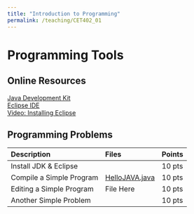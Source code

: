 ```yaml
---
title: "Introduction to Programming"
permalink: /teaching/CET402_01
---
```


# Programming Tools

## Online Resources
[Java Development Kit](https://www.oracle.com/technetwork/java/javase/downloads/jdk12-downloads-5295953.html)  
[Eclipse IDE](https://www.eclipse.org/oxygen/)  
[Video: Installing Eclipse](https://youtu.be/7pt_r5TgdLw)  

## Programming Problems

| Description              | Files                                   | Points |
| :----------------------- | :-------------------------------------- | :----- |
| Install JDK & Eclipse    |                                         | 10 pts |
| Compile a Simple Program | [HelloJAVA.java](/files/HelloJAVA.java) | 10 pts |
| Editing a Simple Program | File Here                               | 10 pts |
| Another Simple Problem   |                                         | 10 pts |
